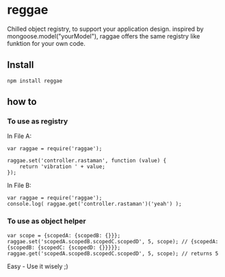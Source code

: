 reggae
======

Chilled object registry, to support your application design.
inspired by mongoose.model("yourModel"), raggae offers the same registry like funktion for your own code.

## Install ##
    npm install reggae

## how to ##
### To use as registry ###

In File A:

    var raggae = require('raggae');

    raggae.set('controller.rastaman', function (value) {
        return 'vibration ' + value;
    });


In File B:

    var raggae = require('raggae');
    console.log( raggae.get('controller.rastaman')('yeah') );



### To use as object helper ###

    var scope = {scopedA: {scopedB: {}}};
    raggae.set('scopedA.scopedB.scopedC.scopedD', 5, scope); // {scopedA: {scopedB: {scopedC: {scopedD: {}}}}};
    raggae.get('scopedA.scopedB.scopedC.scopedD', 5, scope); // returns 5


Easy - Use it wisely ;)

